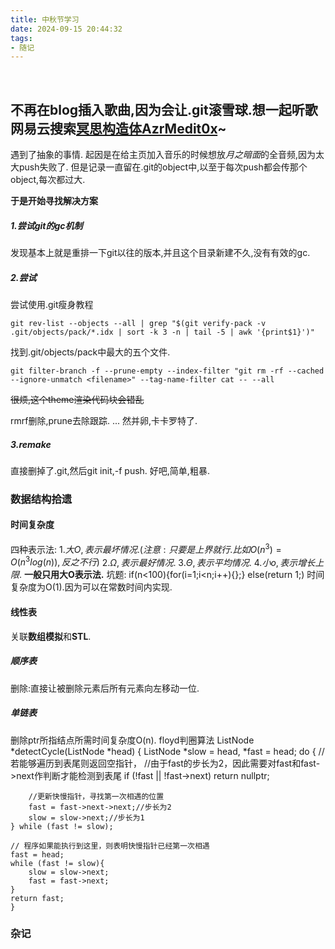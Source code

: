 ```yaml
---
title: 中秋节学习
date: 2024-09-15 20:44:32
tags: 
- 随记
---
```

 <!-- more -->
## 不再在blog插入歌曲,因为会让.git滚雪球.想一起听歌网易云搜索[冥思构造体AzrMedit0x](https://music.163.com/#/user/home?id=8237120882)~

遇到了抽象的事情.
起因是在给主页加入音乐的时候想放*月之暗面*的全音频,因为太大push失败了.
但是记录一直留在.git的object中,以至于每次push都会传那个object,每次都过大.

**于是开始寻找解决方案**
##### 1.尝试git的gc机制
发现基本上就是重排一下git以往的版本,并且这个目录新建不久,没有有效的gc.
##### 2.尝试
尝试使用.git瘦身教程


    git rev-list --objects --all | grep "$(git verify-pack -v .git/objects/pack/*.idx | sort -k 3 -n | tail -5 | awk '{print$1}')"


找到.git/objects/pack中最大的五个文件.
    

    git filter-branch -f --prune-empty --index-filter "git rm -rf --cached --ignore-unmatch <filename>" --tag-name-filter cat -- --all

~~很烦,这个theme渲染代码块会错乱~~

rmrf删除,prune去除跟踪.
...
然并卵,卡卡罗特了.

##### 3.remake
直接删掉了.git,然后git init,-f push.
好吧,简单,粗暴.
### 数据结构拾遗

#### 时间复杂度
四种表示法:
$1.大O,表示最坏情况.(注意:只要是上界就行.比如O(n^3)=O(n^3log(n)),反之不行)$
$2.\Omega,表示最好情况.$
$3.\Theta,表示平均情况.$
$4.小o,表示增长上限.$
**一般只用大O表示法.**
坑题:
    if(n<100){for(i=1;i<n;i++){};}
    else(return 1;)
时间复杂度为O(1).因为可以在常数时间内实现.

#### 线性表
关联**数组模拟**和**STL**.
##### 顺序表
删除:直接让被删除元素后所有元素向左移动一位.
##### 单链表
删除ptr所指结点所需时间复杂度O(n).
floyd判圈算法
    ListNode *detectCycle(ListNode *head) {
	ListNode *slow = head, *fast = head;
	do {
		//若能够遍历到表尾则返回空指针，
		//由于fast的步长为2，因此需要对fast和fast->next作判断才能检测到表尾
		if (!fast || !fast->next) return nullptr;
		
		//更新快慢指针，寻找第一次相遇的位置
		fast = fast->next->next;//步长为2
		slow = slow->next;//步长为1
	} while (fast != slow);
	
	// 程序如果能执行到这里，则表明快慢指针已经第一次相遇
	fast = head;
	while (fast != slow){
		slow = slow->next;
		fast = fast->next;
	}
	return fast;
    }

### 杂记

